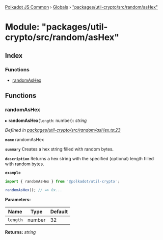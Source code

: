 [Polkadot JS Common](../README.md) › [Globals](../globals.md) › ["packages/util-crypto/src/random/asHex"](_packages_util_crypto_src_random_ashex_.md)

# Module: "packages/util-crypto/src/random/asHex"

## Index

### Functions

* [randomAsHex](_packages_util_crypto_src_random_ashex_.md#randomashex)

## Functions

###  randomAsHex

▸ **randomAsHex**(`length`: number): *string*

*Defined in [packages/util-crypto/src/random/asHex.ts:23](https://github.com/polkadot-js/common/blob/92cc8fc4e/packages/util-crypto/src/random/asHex.ts#L23)*

**`name`** randomAsHex

**`summary`** Creates a hex string filled with random bytes.

**`description`** 
Returns a hex string with the specified (optional) length filled with random bytes.

**`example`** 
<BR>

```javascript
import { randomAsHex } from '@polkadot/util-crypto';

randomAsHex(); // => 0x...
```

**Parameters:**

Name | Type | Default |
------ | ------ | ------ |
`length` | number | 32 |

**Returns:** *string*
